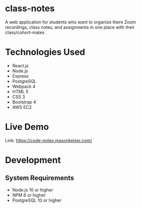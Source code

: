 # class-notes
A web application for students who want to organize there Zoom recordings, class notes, and assignments in one place with their class/cohort-mates
# Technologies Used
* React.js
* Node.js
* Express
* PostgreSQL
* Webpack 4
* HTML 5
* CSS 3
* Bootstrap 4
* AWS EC2
# Live Demo
Link: https://code-notes.masonkeiser.com/
# Development
## System Requirements
* Node.js 10 or higher
* NPM 6 or higher
* PostgreSQL 10 or higher
